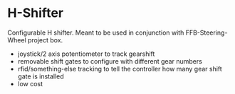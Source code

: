 # H-Shifter
Configurable H shifter. Meant to be used in conjunction with FFB-Steering-Wheel project box.

- joystick/2 axis potentiometer to track gearshift
- removable shift gates to configure with different gear numbers
- rfid/something-else tracking to tell the controller how many gear shift gate is installed
- low cost
